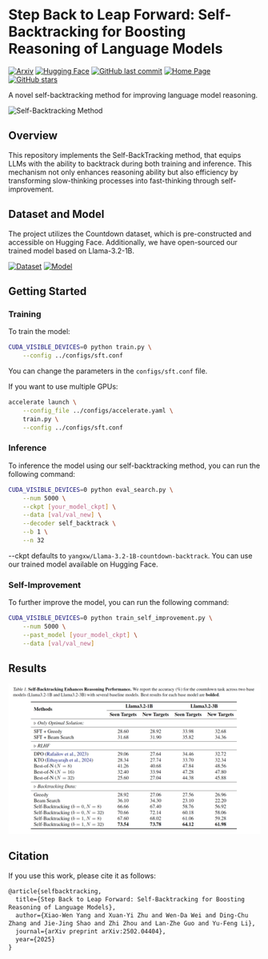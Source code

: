 # Step Back to Leap Forward: Self-Backtracking for Boosting Reasoning of Language Models

[![Arxiv](https://img.shields.io/badge/arXiv-2502.04404-b31b1b.svg)](https://www.arxiv.org/abs/2502.04404)
[![Hugging Face](https://img.shields.io/badge/Hugging%20Face-2502.04404-yellow.svg)](https://huggingface.co/papers/2502.04404)
[![GitHub last commit](https://img.shields.io/github/last-commit/LAMDASZ-ML/Self-BackTracking.svg)](https://github.com/LAMDASZ-ML/Self-BackTracking)
[![Home Page](https://img.shields.io/badge/Home-Page-blue.svg)](https://github.com/LAMDASZ-ML/Self-BackTracking)
[![GitHub stars](https://img.shields.io/github/stars/LAMDASZ-ML/Self-BackTracking.svg?style=social)](https://github.com/LAMDASZ-ML/Self-BackTracking/stargazers)

A novel self-backtracking method for improving language model reasoning.

![Self-Backtracking Method](images/self-backtracking-method.jpg)

## Overview
This repository implements the Self-BackTracking method, that equips LLMs with the ability to backtrack during both training and inference. This mechanism not only enhances reasoning ability but also efficiency by transforming slow-thinking processes into fast-thinking through self-improvement.

## Dataset and Model
The project utilizes the Countdown dataset, which is pre-constructed and accessible on Hugging Face. Additionally, we have open-sourced our trained model based on Llama-3.2-1B.

[![Dataset](https://img.shields.io/badge/Dataset-Countdown-blue.svg)](https://huggingface.co/datasets/yangxw/countdown-backtracking)
[![Model](https://img.shields.io/badge/Model-countdown--backtrack-blue.svg)](https://huggingface.co/yangxw/Llama-3.2-1B-countdown-backtrack)
## Getting Started

### Training
To train the model:

```bash
CUDA_VISIBLE_DEVICES=0 python train.py \
    --config ../configs/sft.conf
```
You can change the parameters in the `configs/sft.conf` file.

If you want to use multiple GPUs:
```bash
accelerate launch \
    --config_file ../configs/accelerate.yaml \
    train.py \
    --config ../configs/sft.conf
```

### Inference
To inference the model using our self-backtracking method, you can run the following command:
```bash
CUDA_VISIBLE_DEVICES=0 python eval_search.py \
    --num 5000 \
    --ckpt [your_model_ckpt] \
    --data [val/val_new] \
    --decoder self_backtrack \
    --b 1 \
    --n 32
```
--ckpt defaults to `yangxw/Llama-3.2-1B-countdown-backtrack`. You can use our trained model available on Hugging Face.

### Self-Improvement
To further improve the model, you can run the following command:
```bash
CUDA_VISIBLE_DEVICES=0 python train_self_improvement.py \
    --num 5000 \
    --past_model [your_model_ckpt] \
    --data [val/val_new]
```

## Results
![Results](images/tab.png)
## Citation
If you use this work, please cite it as follows:

```
@article{selfbacktracking,
  title={Step Back to Leap Forward: Self-Backtracking for Boosting Reasoning of Language Models},
  author={Xiao-Wen Yang and Xuan-Yi Zhu and Wen-Da Wei and Ding-Chu Zhang and Jie-Jing Shao and Zhi Zhou and Lan-Zhe Guo and Yu-Feng Li},
  journal={arXiv preprint arXiv:2502.04404},
  year={2025}
}
```